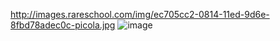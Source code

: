 http://images.rareschool.com/img/ec705cc2-0814-11ed-9d6e-8fbd78adec0c-picola.jpg
![image](http://images.rareschool.com/img/ec705cc2-0814-11ed-9d6e-8fbd78adec0c-picola.jpg)
